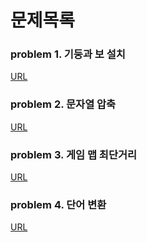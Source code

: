 # 문제목록

### problem 1. 기둥과 보 설치

[URL](https://school.programmers.co.kr/learn/courses/30/lessons/60061)

### problem 2. 문자열 압축

[URL](https://school.programmers.co.kr/learn/courses/30/lessons/60057)

### problem 3. 게임 맵 최단거리

[URL](https://school.programmers.co.kr/learn/courses/30/lessons/1844)

### problem 4. 단어 변환

[URL](https://school.programmers.co.kr/learn/courses/30/lessons/43163)
